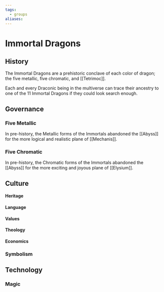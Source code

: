 ```yaml
---
tags:
  - groups
aliases:
---
```


# Immortal Dragons
## History

The Immortal Dragons are a prehistoric conclave of each color of dragon; the five metallic, five chromatic, and [[Tetrimoc]].

Each and every Draconic being in the multiverse can trace their ancestry to one of the 11 Immortal Dragons if they could look search enough.

## Governance
### Five Metallic
In pre-history, the Metallic forms of the Immortals abandoned the [[Abyss]] for the more logical and realistic plane of [[Mechanis]]. 

### Five Chromatic
In pre-history, the Chromatic forms of the Immortals abandoned the [[Abyss]] for the more exciting and joyous plane of [[Elysium]]. 

## Culture
#### Heritage
#### Language
#### Values
#### Theology
#### Economics
### Symbolism
## Technology
### Magic